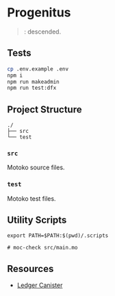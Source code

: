 # Progenitus

> : descended.

## Tests

```sh
cp .env.example .env
npm i
npm run makeadmin
npm run test:dfx
```

## Project Structure

```text
./
├── src
└── test
```

### `src`

Motoko source files.

### `test`

Motoko test files.

## Utility Scripts

```shell
export PATH=$PATH:$(pwd)/.scripts

# moc-check src/main.mo
```

## Resources

- [Ledger Canister](https://github.com/dfinity/ic/tree/master/rs/rosetta-api/ledger_canister)
